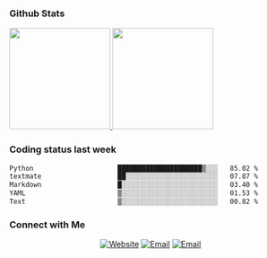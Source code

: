 
### Github Stats

<a href="https://github.com/lileixuan">
  <img height="180em" src="https://github-readme-stats.vercel.app/api?username=lileixuan&theme=buefy&show_icons=true" />
  <img height="180em" src="https://github-readme-stats.vercel.app/api/top-langs/?username=lileixuan&theme=buefy&layout=compact" />
</a>

### Coding status last week 

<!--START_SECTION:waka-->

```txt
Python                     █████████████████████▒░░░   85.02 %
textmate                   ██░░░░░░░░░░░░░░░░░░░░░░░   07.87 %
Markdown                   █░░░░░░░░░░░░░░░░░░░░░░░░   03.40 %
YAML                       ▒░░░░░░░░░░░░░░░░░░░░░░░░   01.53 %
Text                       ▒░░░░░░░░░░░░░░░░░░░░░░░░   00.82 %
```

<!--END_SECTION:waka-->

### Connect with Me 

<p align="center">
<a href="https://www.koomu.cn/"><img alt="Website" src="https://img.shields.io/badge/Website-www.koomu.cn-blue?style=flat-square&logo=google-chrome"></a>
<a href="mailto:lileixuan@gmail.com"><img alt="Email" src="https://img.shields.io/badge/Email-lileixuan@gmail.com-blue?style=flat-square&logo=gmail"></a>
<a href="https://www.koomu.cn/rss/"><img alt="Email" src="https://img.shields.io/badge/RSS-www.koomu.cn%2Frss%2F-blue?style=flat-square&logo=rss"></a>


</p>
